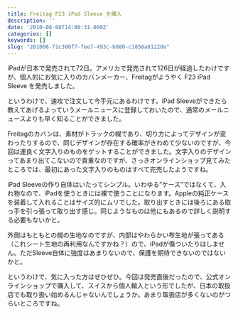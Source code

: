```yaml
---
title: Freitag F23 iPad Sleeve を購入
description: ''
date: '2010-08-08T14:00:31.000Z'
categories: []
keywords: []
slug: "201008-71c380f7-fee7-493c-b880-c1858a81220e"
---
```

iPadが日本で発売されて72日。アメリカで発売されて126日が経過したわけですが、個人的にお気に入りのカバンメーカー、Freitagがようやく F23 iPad Sleeve を発売しました。

というわけで、速攻で注文して今手元にあるわけです。iPad Sleeveができたら教えてあげるよっていうメールニュースに登録しておいたので、通常のメールニュースよりも早く知ることができました。

Freitagのカバンは、素材がトラックの幌であり、切り方によってデザインが変わったりするので、同じデザインが存在する確率がきわめて少ないのですが、今回は運良く文字入りのものをゲットすることができました。文字入りのデザインってあまり出てこないので貴重なのですが、さっきオンラインショップ見てみたところでは、最初にあった文字入りのものはすべて完売したようですね。

iPad Sleeveの作り自体はいたってシンプル。いわゆる”ケース”ではなくて、入れ物なので、iPadを使うときには裸で使うことになります。Appleの純正ケースを装着して入れることはサイズ的にムリでした。取り出すときには後ろにある取っ手を引っ張って取り出す感じ。同じようなものは他にもあるので詳しく説明する必要もないかと。

外側はもともとの幌の生地なのですが、内部はやわらかい布生地が張ってある（これシート生地の再利用なんですかね？）ので、iPadが傷ついたりはしません。ただSleeve自体に強度はあまりないので、保護を期待できないのではないかと。

というわけで、気に入った方はぜひぜひ。今回は発売直後だったので、公式オンラインショップで購入して、スイスから個人輸入という形でしたが、日本の取扱店でも取り扱い始めるんじゃないんでしょうか。あまり取扱店が多くないのがつらいところですね。